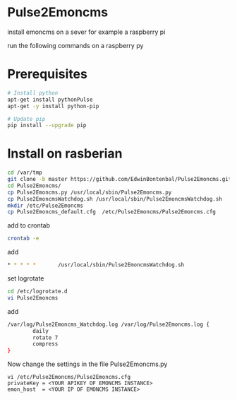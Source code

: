 # Pulse2Emoncms

install emoncms on a sever for example a raspberry pi

run the following commands on a raspberry py

# Prerequisites
```sh
# Install python
apt-get install pythonPulse
apt-get -y install python-pip

# Update pip
pip install --upgrade pip
```

# Install on rasberian
```sh 
cd /var/tmp
git clone -b master https://github.com/EdwinBontenbal/Pulse2Emoncms.git
cd Pulse2Emoncms/
cp Pulse2Emoncms.py /usr/local/sbin/Pulse2Emoncms.py
cp Pulse2EmoncmsWatchdog.sh /usr/local/sbin/Pulse2EmoncmsWatchdog.sh
mkdir /etc/Pulse2Emoncms
cp Pulse2Emoncms_default.cfg  /etc/Pulse2Emoncms/Pulse2Emoncms.cfg

```` 

add to crontab
```sh 
crontab -e
```
add
```sh 
* * * * *       /usr/local/sbin/Pulse2EmoncmsWatchdog.sh
```

set logrotate
``` sh
cd /etc/logrotate.d
vi Pulse2Emoncms
```
add
``` sh
/var/log/Pulse2Emoncms_Watchdog.log /var/log/Pulse2Emoncms.log {
        daily
        rotate 7
        compress
}
```

Now change the settings in the file Pulse2Emoncms.py
```
vi /etc/Pulse2Emoncms/Pulse2Emoncms.cfg
privateKey = <YOUR APIKEY OF EMONCMS INSTANCE> 
emon_host  = <YOUR IP OF EMONCMS INSTANCE>
```



